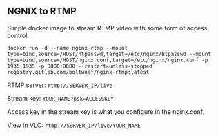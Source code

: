## NGNIX to RTMP

Simple docker image to stream RTMP video with some form of access control.

`docker run -d --name nginx-rtmp --mount type=bind,source=/HOST/htpasswd,target=/etc/nginx/htpasswd --mount type=bind,source=/HOST/nginx.conf,target=/etc/nginx/nginx.conf -p 1935:1935 -p 8080:8080 --restart=unless-stopped registry.gitlab.com/boltwolf/nginx-rtmp:latest`

RTMP server: `rtmp://SERVER_IP/live`

Stream key: `YOUR_NAME?psk=ACCESSKEY`

Access key in the stream key is what you configure in the nginx.conf.

View in VLC: `rtmp://SERVER_IP/live/YOUR_NAME`
